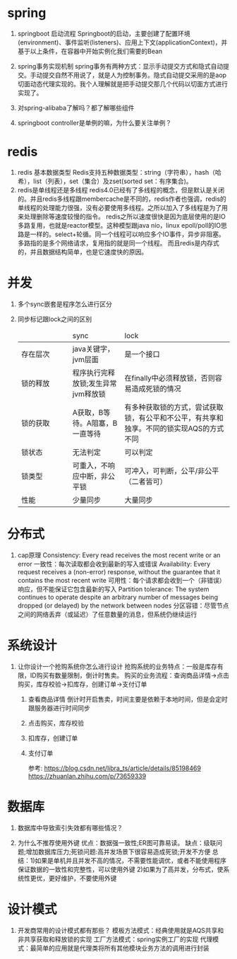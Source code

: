 # spring
1. springboot 启动流程
   Springboot的启动，主要创建了配置环境(environment)、事件监听(listeners)、应用上下文(applicationContext)，并基于以上条件，在容器中开始实例化我们需要的Bean
2. spring事务实现机制
   spring事务有两种方式：显示手动提交方式和隐式自动提交。手动提交自然不用说了，就是人为控制事务。隐式自动提交采用的是aop切面动态代理实现的。我个人理解就是把手动提交那几个代码以切面方式进行实现了。
3. 对spring-alibaba了解吗？都了解哪些组件

4.  springboot controller是单例的嘛，为什么要关注单例？

# redis
1. redis 基本数据类型
   Redis支持五种数据类型：string（字符串），hash（哈希），list（列表），set（集合）及zset(sorted set：有序集合)。
2. redis是单线程还是多线程
   redis4.0已经有了多线程的概念，但是默认是关闭的。并且redis多线程跟membercache是不同的，redis作者也强调，redis的单线程的处理能力很强，没有必要使用多线程。之所以加入了多线程是为了用来处理删除等速度较慢的指令。
   redis之所以速度很快是因为底层使用的是IO多路复用，也就是reactor模型。这种模型跟java nio，linux epoll/poll的IO思路是一样的。select+轮循。同一个线程可以响应多个IO事件，异步非阻塞。多路指的是多个网络请求，复用指的就是同一个线程。
   而且redis是内存式的，并且数据结构简单，也是它速度快的原因。

# 并发
1. 多个sync嵌套是程序怎么进行区分
   
2. 同步标记跟lock之间的区别
   <table>
   <thead>
   <tr>
   <td width=100></td>
   <td>sync</td>
   <td>lock</td>
   </tr>
   </thead>
   <tbody>
   <tr>
   <td>存在层次</td>
   <td>java关键字，jvm层面</td> 
   <td>是一个接口</td>
   </tr>
   <tr>
   <td>锁的释放</td>
   <td>程序执行完释放锁;发生异常jvm释放锁</td>
   <td>在finally中必须释放锁，否则容易造成死锁的情况</td>
   </tr>
   <td>锁的获取</td>
   <td>A获取，B等待。A阻塞，B一直等待</td>
   <td>有多种获取锁的方式，尝试获取锁，有公平和不公平，有共享和独享。不同的锁实现AQS的方式不同</td>
   </tr>
   <td>锁状态</td>
   <td>无法判定</td>
   <td>可以判定</td>
   <tr>
   <td>锁类型</td>
   <td>可重入，不响应中断，非公平锁</td>
   <td>可冲入，可判断，公平/非公平（二者皆可）</td>
   </tr>
   <tr>
   <td>性能</td>
   <td>少量同步</td>
   <td>大量同步</td>
   </tr>
   </tbody>
   </table>

# 分布式                                   
1. cap原理
   Consistency: Every read receives the most recent write or an error
   一致性：每次读取都会收到最新的写入或错误
   Availability: Every request receives a (non-error) response, without the guarantee that it contains the most recent write
   可用性：每个请求都会收到一个（非错误）响应，但不能保证它包含最新的写入
   Partition tolerance: The system continues to operate despite an arbitrary number of messages being dropped (or delayed) by the network between nodes
   分区容错：尽管节点之间的网络丢弃（或延迟）了任意数量的消息，但系统仍继续运行

# 系统设计
1. 让你设计一个抢购系统你怎么进行设计
   抢购系统的业务特点：一般是库存有限，ID购买有数量限制，倒计时售卖。
   购买的业务流程：查询商品详情->点击购买，库存校验->扣库存，创建订单->支付订单
   1) 查看商品详情
      倒计时开启售卖，时间主要是依赖于本地时间，但是会定时跟服务器进行时间同步
   2) 点击购买，库存校验
      
   3) 扣库存，创建订单
   4) 支付订单  
   
      参考:
      https://blog.csdn.net/libra_ts/article/details/85198469  
      https://zhuanlan.zhihu.com/p/73659339
   
# 数据库
1.  数据库中导致索引失效都有哪些情况？

2.  为什么不推荐使用外键
   优点：数据强一致性;ER图可靠易读。
   缺点：级联问题;增加数据库压力;死锁问题:高并发场景下很容易造成死锁;开发不方便
   总结：1)如果是单机并且并发不高的情况，不需要性能调优，或者不能使用程序保证数据的一致性和完整性，可以使用外键
        2)如果为了高并发，分布式，使系统性更优，更好维护，不要使用外键

# 设计模式
1. 开发商常用的设计模式都有那些？
   模板方法模式：经典使用就是AQS共享和非共享获取和释放锁的实现
   工厂方法模式：spring实例工厂的实现
   代理模式：最简单的应用就是代理类将所有其他模块业务方法的调用进行封装
   